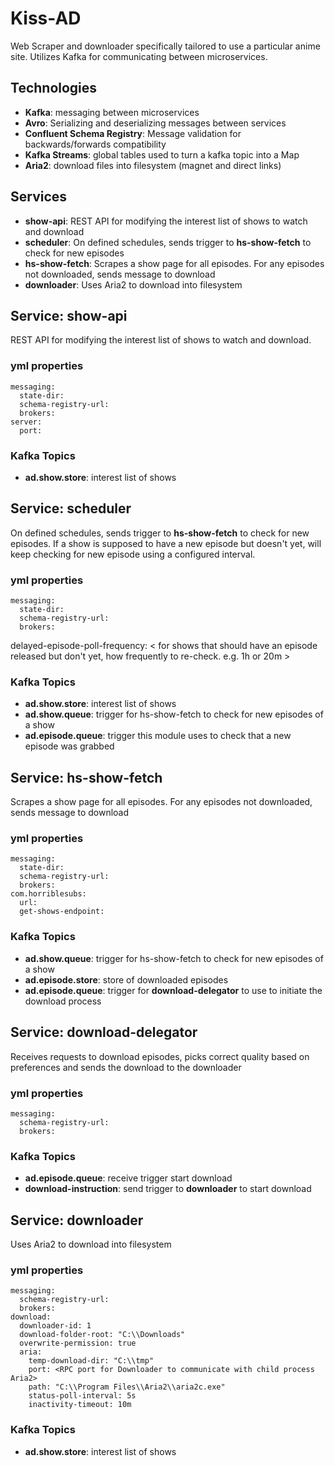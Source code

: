 # Kiss-AD

Web Scraper and downloader specifically tailored to use a particular anime site. Utilizes Kafka for communicating between microservices.

## Technologies

 - **Kafka**: messaging between microservices
 - **Avro**: Serializing and deserializing messages between services
 - **Confluent Schema Registry**: Message validation for backwards/forwards compatibility
 - **Kafka Streams**: global tables used to turn a kafka topic into a Map
 - **Aria2**: download files into filesystem (magnet and direct links)

## Services
 - **show-api**: REST API for modifying the interest list of shows to watch and download
 - **scheduler**: On defined schedules, sends trigger to **hs-show-fetch** to check for new episodes
 - **hs-show-fetch**: Scrapes a show page for all episodes. For any episodes not downloaded, sends message to download
 - **downloader**: Uses Aria2 to download into filesystem

## Service: show-api
REST API for modifying the interest list of shows to watch and download. 

### yml properties

    messaging:  
      state-dir: 
      schema-registry-url: 
      brokers: 
    server:  
      port: 

### Kafka Topics
 - **ad.show.store**: interest list of shows

## Service: scheduler
On defined schedules, sends trigger to **hs-show-fetch** to check for new episodes. If a show is supposed to have a new episode but doesn't yet, will keep checking for new episode using a configured interval.

### yml properties

    messaging:  
      state-dir:
      schema-registry-url: 
      brokers: 

delayed-episode-poll-frequency: < for shows that should have an episode released but don't yet, how frequently to re-check. e.g. 1h or 20m >

### Kafka Topics
 - **ad.show.store**: interest list of shows
 - **ad.show.queue**: trigger for hs-show-fetch to check for new episodes of a show
 - **ad.episode.queue**: trigger this module uses to check that a new episode was grabbed

## Service: hs-show-fetch
Scrapes a show page for all episodes. For any episodes not downloaded, sends message to download

### yml properties
    messaging:  
      state-dir:
      schema-registry-url:
      brokers:
    com.horriblesubs:  
      url:   
      get-shows-endpoint:
  
### Kafka Topics
 - **ad.show.queue**: trigger for hs-show-fetch to check for new episodes of a show
 - **ad.episode.store**: store of downloaded episodes
 - **ad.episode.queue**: trigger for **download-delegator** to use to initiate the download process

## Service: download-delegator
Receives requests to download episodes, picks correct quality based on preferences and sends the download to the downloader

### yml properties
    messaging:  
      schema-registry-url:
      brokers:

### Kafka Topics
 - **ad.episode.queue**: receive trigger start download
 - **download-instruction**: send trigger to **downloader** to start download

## Service: downloader
Uses Aria2 to download into filesystem
### yml properties
    messaging:  
      schema-registry-url:
      brokers:
    download:  
      downloader-id: 1  
      download-folder-root: "C:\\Downloads"  
      overwrite-permission: true  
      aria:  
        temp-download-dir: "C:\\tmp"  
        port: <RPC port for Downloader to communicate with child process Aria2>
        path: "C:\\Program Files\\Aria2\\aria2c.exe"  
        status-poll-interval: 5s  
        inactivity-timeout: 10m

### Kafka Topics
 - **ad.show.store**: interest list of shows

